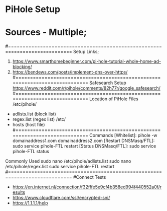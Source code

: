 # PiHole Setup
# Sources - Multiple;
#============================================================================
Setup Links;
1) https://www.smarthomebeginner.com/pi-hole-tutorial-whole-home-ad-blocking/
2) https://bendews.com/posts/implement-dns-over-https/
#============================================================================
Safesearch Setup
https://www.reddit.com/r/pihole/comments/82h77r/google_safesearch/
#============================================================================
Location of PiHole Files
/etc/pihole/
-  adlists.list (block list)
-  regex.list (regex list)
/etc/
-  hosts (host file)
#============================================================================
Commands
[Whitelist]: 		pihole -w domainaddress1.com domainaddress2.com
[Restart DNSMasq/FTL]: 	sudo service pihole-FTL restart
[Status DNSMasq/FTL]: 	sudo service pihole-FTL status

Commonly Used
sudo nano /etc/pihole/adlists.list
sudo nano /etc/pihole/regex.list
sudo service pihole-FTL restart
#============================================================================
#Connect Tests
-  https://en.internet.nl/connection/f32fffe5e9cf4b358ed994f440552a0f/results
-  https://www.cloudflare.com/ssl/encrypted-sni/
-  https://1.1.1.1/help

